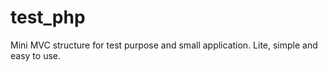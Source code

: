 # test_php
Mini MVC structure for test purpose and small application. Lite, simple and easy to use.
